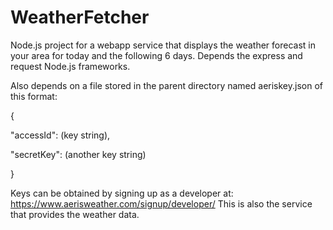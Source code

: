 # WeatherFetcher
Node.js project for a webapp service that displays the weather forecast in your area for today and the following 6 days.
Depends the express and request Node.js frameworks.

Also depends on a file stored in the parent directory named aeriskey.json of this format:

{
  
  "accessId": (key string),
  
  "secretKey": (another key string)

}

Keys can be obtained by signing up as a developer at: https://www.aerisweather.com/signup/developer/
This is also the service that provides the weather data.
